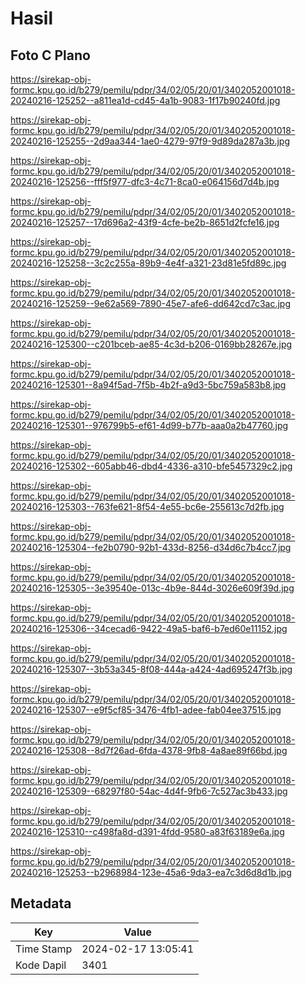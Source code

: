 # Hasil

## Foto C Plano

https://sirekap-obj-formc.kpu.go.id/b279/pemilu/pdpr/34/02/05/20/01/3402052001018-20240216-125252--a811ea1d-cd45-4a1b-9083-1f17b90240fd.jpg

https://sirekap-obj-formc.kpu.go.id/b279/pemilu/pdpr/34/02/05/20/01/3402052001018-20240216-125255--2d9aa344-1ae0-4279-97f9-9d89da287a3b.jpg

https://sirekap-obj-formc.kpu.go.id/b279/pemilu/pdpr/34/02/05/20/01/3402052001018-20240216-125256--fff5f977-dfc3-4c71-8ca0-e064156d7d4b.jpg

https://sirekap-obj-formc.kpu.go.id/b279/pemilu/pdpr/34/02/05/20/01/3402052001018-20240216-125257--17d696a2-43f9-4cfe-be2b-8651d2fcfe16.jpg

https://sirekap-obj-formc.kpu.go.id/b279/pemilu/pdpr/34/02/05/20/01/3402052001018-20240216-125258--3c2c255a-89b9-4e4f-a321-23d81e5fd89c.jpg

https://sirekap-obj-formc.kpu.go.id/b279/pemilu/pdpr/34/02/05/20/01/3402052001018-20240216-125259--9e62a569-7890-45e7-afe6-dd642cd7c3ac.jpg

https://sirekap-obj-formc.kpu.go.id/b279/pemilu/pdpr/34/02/05/20/01/3402052001018-20240216-125300--c201bceb-ae85-4c3d-b206-0169bb28267e.jpg

https://sirekap-obj-formc.kpu.go.id/b279/pemilu/pdpr/34/02/05/20/01/3402052001018-20240216-125301--8a94f5ad-7f5b-4b2f-a9d3-5bc759a583b8.jpg

https://sirekap-obj-formc.kpu.go.id/b279/pemilu/pdpr/34/02/05/20/01/3402052001018-20240216-125301--976799b5-ef61-4d99-b77b-aaa0a2b47760.jpg

https://sirekap-obj-formc.kpu.go.id/b279/pemilu/pdpr/34/02/05/20/01/3402052001018-20240216-125302--605abb46-dbd4-4336-a310-bfe5457329c2.jpg

https://sirekap-obj-formc.kpu.go.id/b279/pemilu/pdpr/34/02/05/20/01/3402052001018-20240216-125303--763fe621-8f54-4e55-bc6e-255613c7d2fb.jpg

https://sirekap-obj-formc.kpu.go.id/b279/pemilu/pdpr/34/02/05/20/01/3402052001018-20240216-125304--fe2b0790-92b1-433d-8256-d34d6c7b4cc7.jpg

https://sirekap-obj-formc.kpu.go.id/b279/pemilu/pdpr/34/02/05/20/01/3402052001018-20240216-125305--3e39540e-013c-4b9e-844d-3026e609f39d.jpg

https://sirekap-obj-formc.kpu.go.id/b279/pemilu/pdpr/34/02/05/20/01/3402052001018-20240216-125306--34cecad6-9422-49a5-baf6-b7ed60e11152.jpg

https://sirekap-obj-formc.kpu.go.id/b279/pemilu/pdpr/34/02/05/20/01/3402052001018-20240216-125307--3b53a345-8f08-444a-a424-4ad695247f3b.jpg

https://sirekap-obj-formc.kpu.go.id/b279/pemilu/pdpr/34/02/05/20/01/3402052001018-20240216-125307--e9f5cf85-3476-4fb1-adee-fab04ee37515.jpg

https://sirekap-obj-formc.kpu.go.id/b279/pemilu/pdpr/34/02/05/20/01/3402052001018-20240216-125308--8d7f26ad-6fda-4378-9fb8-4a8ae89f66bd.jpg

https://sirekap-obj-formc.kpu.go.id/b279/pemilu/pdpr/34/02/05/20/01/3402052001018-20240216-125309--68297f80-54ac-4d4f-9fb6-7c527ac3b433.jpg

https://sirekap-obj-formc.kpu.go.id/b279/pemilu/pdpr/34/02/05/20/01/3402052001018-20240216-125310--c498fa8d-d391-4fdd-9580-a83f63189e6a.jpg

https://sirekap-obj-formc.kpu.go.id/b279/pemilu/pdpr/34/02/05/20/01/3402052001018-20240216-125253--b2968984-123e-45a6-9da3-ea7c3d6d8d1b.jpg


## Metadata

| Key        | Value               |
| ---------- | ------------------- |
| Time Stamp | 2024-02-17 13:05:41 |
| Kode Dapil | 3401                |



